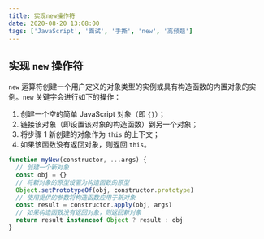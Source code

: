 ```yaml
---
title: 实现new操作符
date: 2020-08-20 13:08:00
tags: ['JavaScript', '面试', '手撕', 'new', '高频题']
---
```


## 实现 `new` 操作符

`new` 运算符创建一个用户定义的对象类型的实例或具有构造函数的内置对象的实例。`new` 关键字会进行如下的操作：

1. 创建一个空的简单 JavaScript 对象（即 `{}`）；
2. 链接该对象（即设置该对象的构造函数）到另一个对象；
3. 将步骤 1 新创建的对象作为 `this` 的上下文；
4. 如果该函数没有返回对象，则返回 `this`。

```javascript
function myNew(constructor, ...args) {
  // 创建一个新对象
  const obj = {}
  // 将新对象的原型设置为构造函数的原型
  Object.setPrototypeOf(obj, constructor.prototype)
  // 使用提供的参数将构造函数应用于新对象
  const result = constructor.apply(obj, args)
  // 如果构造函数没有返回对象，则返回新对象
  return result instanceof Object ? result : obj
}
```
